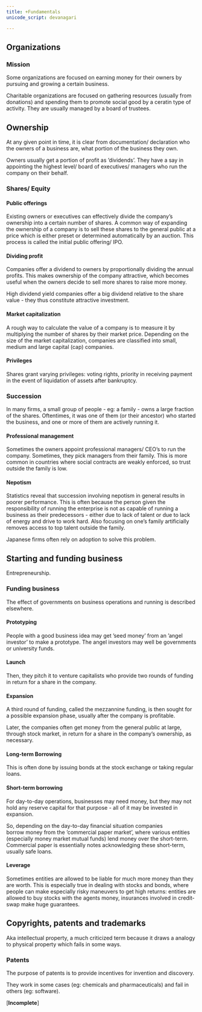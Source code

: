 ```yaml
---
title: +Fundamentals
unicode_script: devanagari

---
```



## Organizations

### Mission

Some organizations are focused on earning money for their owners by pursuing and growing a certain business.

Charitable organizations are focused on gathering resources (usually from donations) and spending them to promote social good by a ceratin type of activity. They are usually managed by a board of trustees.

## Ownership

At any given point in time, it is clear from documentation/ declaration who the owners of a business are, what portion of the business they own.

Owners usually get a portion of profit as ’dividends’. They have a say in appointing the highest level/ board of executives/ managers who run the company on their behalf.

### Shares/ Equity

#### Public offerings

Existing owners or executives can effectively divide the company’s ownership into a certain number of shares. A common way of expanding the ownership of a company is to sell these shares to the general public at a price which is either preset or determined automatically by an auction. This process is called the initial public offering/ IPO.

#### Dividing profit

Companies offer a dividend to owners by proportionally dividing the annual profits. This makes ownership of the company attractive, which becomes useful when the owners decide to sell more shares to raise more money.

High dividend yield companies offer a big dividend relative to the share value - they thus constitute attractive investment.

#### Market capitalization

A rough way to calculate the value of a company is to measure it by multiplying the number of shares by their market price. Depending on the size of the market capitalization, companies are classified into small, medium and large capital (cap) companies.

#### Privileges

Shares grant varying privileges: voting rights, priority in receiving payment in the event of liquidation of assets after bankruptcy.

### Succession

In many firms, a small group of people - eg: a family - owns a large fraction of the shares. Oftentimes, it was one of them (or their ancestor) who started the business, and one or more of them are actively running it.

#### Professional management

Sometimes the owners appoint professional managers/ CEO’s to run the company. Sometimes, they pick managers from their family. This is more common in countries where social contracts are weakly enforced, so trust outside the family is low.

#### Nepotism

Statistics reveal that succession involving nepotism in general results in poorer performance. This is often because the person given the responsibility of running the enterprise is not as capable of running a business as their predecessors - either due to lack of talent or due to lack of energy and drive to work hard. Also focusing on one’s family artificially removes access to top talent outside the family.

Japanese firms often rely on adoption to solve this problem.

## Starting and funding business

Entrepreneurship.

### Funding business

The effect of governments on business operations and running is described elsewhere.

#### Prototyping

People with a good business idea may get ’seed money’ from an ’angel investor’ to make a prototype. The angel investors may well be governments or university funds.

#### Launch

Then, they pitch it to venture capitalists who provide two rounds of funding in return for a share in the company.

#### Expansion

A third round of funding, called the mezzannine funding, is then sought for a possible expansion phase, usually after the company is profitable.

Later, the companies often get money from the general public at large, through stock market, in return for a share in the company’s ownership, as necessary.

#### Long-term Borrowing

This is often done by issuing bonds at the stock exchange or taking regular loans.

#### Short-term borrowing

For day-to-day operations, businesses may need money, but they may not hold any reserve capital for that purpose - all of it may be invested in expansion.

So, depending on the day-to-day financial situation companies  
borrow money from the ’commercial paper market’, where various entities (especially money market mutual funds) lend money over the short-term. Commercial paper is essentially notes acknowledging these short-term, usually safe loans.

#### Leverage

Sometimes entities are allowed to be liable for much more money than they are worth. This is especially true in dealing with stocks and bonds, where people can make especially risky maneuvers to get high returns: entities are allowed to buy stocks with the agents money, insurances involved in credit-swap make huge guarantees.

## Copyrights, patents and trademarks

Aka intellectual property, a much criticized term because it draws a analogy to physical property which fails in some ways.

### Patents

The purpose of patents is to provide incentives for invention and discovery.

They work in some cases (eg: chemicals and pharmaceuticals) and fail in others (eg: software).

\[**Incomplete**\]
